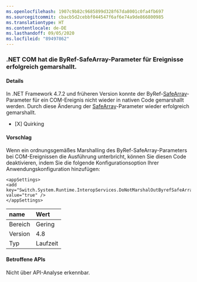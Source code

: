 ```yaml
---
ms.openlocfilehash: 1907c9b82c9685899d328f67da8001c0fa4fb697
ms.sourcegitcommit: cbacb5d2cebbf044547f6af6e74a9de866800985
ms.translationtype: HT
ms.contentlocale: de-DE
ms.lasthandoff: 09/05/2020
ms.locfileid: "89497862"
---
```

### <a name="net-com-successfully-marshals-byref-safearray-parameters-on-events"></a>.NET COM hat die ByRef-SafeArray-Parameter für Ereignisse erfolgreich gemarshallt.

#### <a name="details"></a>Details

In .NET Framework 4.7.2 und früheren Version konnte der ByRef-[SafeArray](https://docs.microsoft.com/windows/desktop/api/oaidl/ns-oaidl-safearray)-Parameter für ein COM-Ereignis nicht wieder in nativen Code gemarshallt werden.  Durch diese Änderung der [SafeArray](https://docs.microsoft.com/windows/desktop/api/oaidl/ns-oaidl-safearray)-Parameter wieder erfolgreich gemarshallt.<ul><li>[X] Quirking</li></ul>

#### <a name="suggestion"></a>Vorschlag

Wenn ein ordnungsgemäßes Marshalling des ByRef-SafeArray-Parameters bei COM-Ereignissen die Ausführung unterbricht, können Sie diesen Code deaktivieren, indem Sie die folgende Konfigurationsoption Ihrer Anwendungskonfiguration hinzufügen:<pre><code class="lang-xml">&lt;appSettings&gt;&#13;&#10;&lt;add key=&quot;Switch.System.Runtime.InteropServices.DoNotMarshalOutByrefSafeArrayOnInvoke&quot; value=&quot;true&quot; /&gt;&#13;&#10;&lt;/appSettings&gt;&#13;&#10;</code></pre>

| name    | Wert       |
|:--------|:------------|
| Bereich   |Gering|
|Version|4.8|
|Typ|Laufzeit|

#### <a name="affected-apis"></a>Betroffene APIs

Nicht über API-Analyse erkennbar.

<!--

#### Affected APIs

Not detectable via API analysis.

-->
